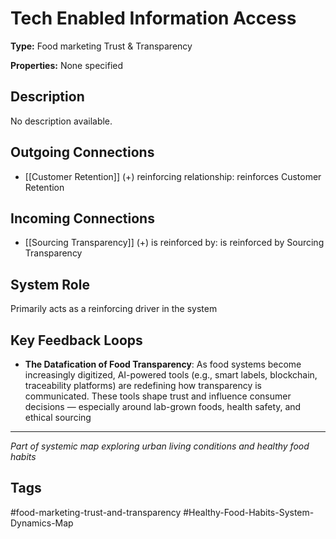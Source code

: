 # Tech Enabled Information Access

**Type:** Food marketing Trust & Transparency

**Properties:** None specified

## Description
No description available.

## Outgoing Connections
- [[Customer Retention]] (+) reinforcing relationship: reinforces Customer Retention

## Incoming Connections
- [[Sourcing Transparency]] (+) is reinforced by: is reinforced by Sourcing Transparency

## System Role
Primarily acts as a reinforcing driver in the system

## Key Feedback Loops
- **The Datafication of Food Transparency**: As food systems become increasingly digitized, AI-powered tools (e.g., smart labels, blockchain, traceability platforms) are redefining how transparency is communicated. These tools shape trust and influence consumer decisions — especially around lab-grown foods, health safety, and ethical sourcing

---
*Part of systemic map exploring urban living conditions and healthy food habits*

## Tags
#food-marketing-trust-and-transparency #Healthy-Food-Habits-System-Dynamics-Map
